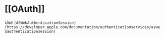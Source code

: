 # [[OAuth]]

Use `[ASWebAuthenticationSession](https://developer.apple.com/documentation/authenticationservices/aswebauthenticationsession)`